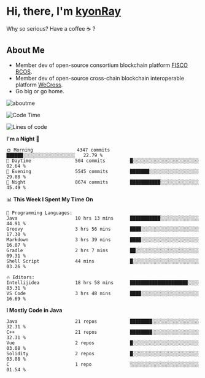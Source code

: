 # Hi, there, I'm [kyonRay](https://kyonRay.github.io)

Why so serious? Have a coffee ☕️ ?

## About Me

- Member dev of open-source consortium blockchain platform [FISCO BCOS](https://github.com/FISCO-BCOS).
- Member dev of open-source cross-chain blockchain interoperable platform [WeCross](https://github.com/WeBankBlockchain/WeCross).
- Go big or go home.

![aboutme](https://github-readme-stats.vercel.app/api?username=kyonRay&count_private=true&show_icons=true)

<!-- ![top-langs](https://github-readme-stats.vercel.app/api/top-langs/?username=kyonRay&layout=compact&hide=shell,html) -->

<!--START_SECTION:waka-->
![Code Time](http://img.shields.io/badge/Code%20Time-311%20hrs%2041%20mins-blue)

![Lines of code](https://img.shields.io/badge/From%20Hello%20World%20I%27ve%20Written-13.8%20million%20lines%20of%20code-blue)

**I'm a Night 🦉** 

```text
🌞 Morning                4347 commits        ██████░░░░░░░░░░░░░░░░░░░   22.79 % 
🌆 Daytime                504 commits         █░░░░░░░░░░░░░░░░░░░░░░░░   02.64 % 
🌃 Evening                5545 commits        ███████░░░░░░░░░░░░░░░░░░   29.08 % 
🌙 Night                  8674 commits        ███████████░░░░░░░░░░░░░░   45.49 % 
```


📊 **This Week I Spent My Time On** 

```text
💬 Programming Languages: 
Java                     10 hrs 13 mins      ███████████░░░░░░░░░░░░░░   44.91 % 
Groovy                   3 hrs 56 mins       ████░░░░░░░░░░░░░░░░░░░░░   17.30 % 
Markdown                 3 hrs 39 mins       ████░░░░░░░░░░░░░░░░░░░░░   16.07 % 
Gradle                   2 hrs 7 mins        ██░░░░░░░░░░░░░░░░░░░░░░░   09.31 % 
Shell Script             44 mins             █░░░░░░░░░░░░░░░░░░░░░░░░   03.26 % 

🔥 Editors: 
Intellijidea             18 hrs 58 mins      █████████████████████░░░░   83.31 % 
VS Code                  3 hrs 48 mins       ████░░░░░░░░░░░░░░░░░░░░░   16.69 % 
```

**I Mostly Code in Java** 

```text
Java                     21 repos            ████████░░░░░░░░░░░░░░░░░   32.31 % 
C++                      21 repos            ████████░░░░░░░░░░░░░░░░░   32.31 % 
Vue                      2 repos             █░░░░░░░░░░░░░░░░░░░░░░░░   03.08 % 
Solidity                 2 repos             █░░░░░░░░░░░░░░░░░░░░░░░░   03.08 % 
C                        1 repo              ░░░░░░░░░░░░░░░░░░░░░░░░░   01.54 % 
```




<!--END_SECTION:waka-->
